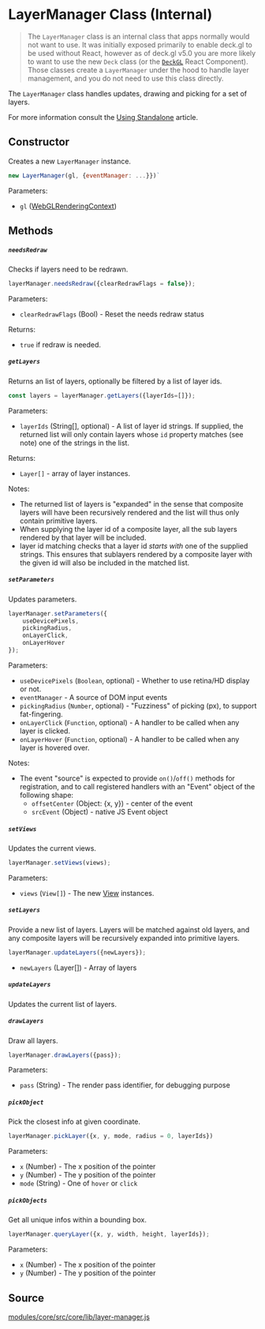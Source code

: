 # LayerManager Class (Internal)

> The `LayerManager` class is an internal class that apps normally would not want to use. It was initially exposed primarily to enable deck.gl to be used without React, however as of deck.gl v5.0 you are more likely to want to use the new `Deck` class (or the [`DeckGL`](/docs/api-reference/deckgl.md) React Component). Those classes create a `LayerManager` under the hood to handle layer management, and you do not need to use this class directly.

The `LayerManager` class handles updates, drawing and picking for a set of layers.

For more information consult the [Using Standalone](/docs/get-started/using-standalone.md) article.


## Constructor

Creates a new `LayerManager` instance.

```js
new LayerManager(gl, {eventManager: ...}})`
```

Parameters:

* `gl` ([WebGLRenderingContext](https://developer.mozilla.org/en-US/docs/Web/API/WebGLRenderingContext))


## Methods

##### `needsRedraw`

Checks if layers need to be redrawn.

```js
layerManager.needsRedraw({clearRedrawFlags = false});
```

Parameters:

* `clearRedrawFlags` (Bool) - Reset the needs redraw status

Returns:

* `true` if redraw is needed.

##### `getLayers`

Returns an list of layers, optionally be filtered by a list of layer ids.

```js
const layers = layerManager.getLayers({layerIds=[]});
```

Parameters:

* `layerIds` (String[], optional) - A list of layer id strings. If supplied, the returned list will only contain layers whose `id` property matches (see note) one of the strings in the list.

Returns: 

* `Layer[]` - array of layer instances.

Notes:

* The returned list of layers is "expanded" in the sense that composite layers will have been recursively rendered and the list will thus only contain primitive layers.
* When supplying the layer id of a composite layer, all the sub layers rendered by that layer will be included.
* layer id matching checks that a layer id *starts with* one of the supplied strings. This ensures that sublayers rendered by a composite layer with the given id will also be included in the matched list.


##### `setParameters`

Updates parameters.

```js
layerManager.setParameters({
	useDevicePixels,
    pickingRadius,
    onLayerClick,
    onLayerHover
});
```

Parameters:

* `useDevicePixels` (`Boolean`, optional) - Whether to use retina/HD display or not.
* `eventManager` - A source of DOM input events
* `pickingRadius` (`Number`, optional) - "Fuzziness" of picking (px), to support fat-fingering.
* `onLayerClick` (`Function`, optional) - A handler to be called when any layer is clicked.
* `onLayerHover` (`Function`, optional) - A handler to be called when any layer is hovered over.

Notes:

* The event "source" is expected to provide `on()`/`off()` methods for registration, and to call registered handlers with an "Event" object of the following shape:
  + `offsetCenter` (Object: {x, y}) - center of the event
  + `srcEvent` (Object) - native JS Event object


##### `setViews`

Updates the current views.

```js
layerManager.setViews(views);
```

Parameters:

* `views` (`View[]`) - The new [View](/docs/api-reference/view.md) instances.


##### `setLayers`

Provide a new list of layers. Layers will be matched against old layers, and any composite layers will be recursively expanded into primitive layers.

```js
layerManager.updateLayers({newLayers});
```

* `newLayers` (Layer[]) - Array of layers


##### `updateLayers`

Updates the current list of layers.


##### `drawLayers`

Draw all layers.

```js
layerManager.drawLayers({pass});
```

Parameters:

* `pass` (String) - The render pass identifier, for debugging purpose


##### `pickObject`

Pick the closest info at given coordinate.

```js
layerManager.pickLayer({x, y, mode, radius = 0, layerIds})
```

Parameters:

* `x` (Number) - The x position of the pointer
* `y` (Number) - The y position of the pointer
* `mode` (String) - One of `hover` or `click`

##### `pickObjects`

Get all unique infos within a bounding box.

```js
layerManager.queryLayer({x, y, width, height, layerIds});
```

Parameters:

* `x` (Number) - The x position of the pointer
* `y` (Number) - The y position of the pointer


## Source

[modules/core/src/core/lib/layer-manager.js](https://github.com/uber/deck.gl/blob/master/modules/core/src/lib/layer-manager.js)

